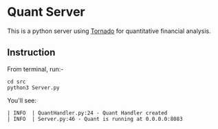 # Quant Server
This is a python server using [Tornado](https://www.tornadoweb.org/en/stable/) for quantitative financial analysis.

## Instruction
From terminal, run:-
```
cd src
python3 Server.py
```

You'll see:
```
| INFO  | QuantHandler.py:24 - Quant Handler created
| INFO  | Server.py:46 - Quant is running at 0.0.0.0:8083
```
